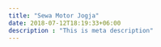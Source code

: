```yaml
---
title: "Sewa Motor Jogja"
date: 2018-07-12T18:19:33+06:00
description : "This is meta description"
---
```


